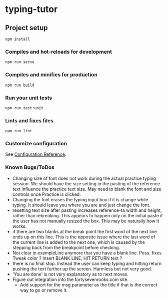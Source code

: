 # typing-tutor

## Project setup
```
npm install
```

### Compiles and hot-reloads for development
```
npm run serve
```

### Compiles and minifies for production
```
npm run build
```

### Run your unit tests
```
npm run test:unit
```

### Lints and fixes files
```
npm run lint
```

### Customize configuration
See [Configuration Reference](https://cli.vuejs.org/config/).

### Known Bugs/ToDos

   + Changing size of font does not work during the actual practice typing session. We should 
   have the size setting in the pasting of the reference text influence the practice text size.
   May need to blank the font and size controls once Practice is clicked.
   + Changing the font erases the typing input box if it is change while typing. It should leave
   you where you are and just change the font.
   + resetting text size after pasting increases reference-ta width and height, rather than rebreaking. This appears to happen only on the initial paste if the user has not manually resized the box. This may be naturally how it works.
   + if there are two blanks at the break point the first word of the next line ends up on this line.
   This is the opposite issue where the last word of the current line is added to the next one, which is caused by the stepping back from the breakpoint before checking.
   + Not clear in exampleLine anymore that you have a  blank line. Poss. fixes Tweak color ? Insert BLANK LINE, HIT RETURN text ?
   + there is no final stop. Instead the user can keep typing and hitting return pushing the text
   further up the screen. Harmless but not very good.
   + 'You are done' is not very explanatory as to next moves.
   + Figure out integration into the fortysevenrooks.com site.
      + Add support for the msg parameter as the title if that is the correct way to go or remove it.
